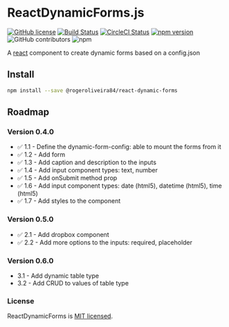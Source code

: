 # ReactDynamicForms.js

[![GitHub license](https://img.shields.io/badge/license-MIT-blue.svg)](https://github.com/rogeroliveira84/react-dynamic-forms/blob/master/LICENSE) [![Build Status](https://travis-ci.com/rogeroliveira84/react-dynamic-forms.svg?branch=master)](https://travis-ci.com/rogeroliveira84/react-dynamic-forms) [![CircleCI Status](https://circleci.com/gh/rogeroliveira84/react-dynamic-forms.svg?style=shield&circle-token=:circle-token)](https://circleci.com/gh/rogeroliveira84/react-dynamic-forms) [![npm version](https://badge.fury.io/js/%40rogeroliveira84%2Freact-dynamic-forms.svg)](https://badge.fury.io/js/%40rogeroliveira84%2Freact-dynamic-forms) ![GitHub contributors](https://img.shields.io/github/contributors/rogeroliveira84/react-dynamic-forms.svg?color=orange) ![npm](https://img.shields.io/npm/dt/@rogeroliveira84/react-dynamic-forms.svg?color=blue)

A [react](https://reactjs.org/) component to create dynamic forms based on a config.json

## Install

```bash
npm install --save @rogeroliveira84/react-dynamic-forms
```

## Roadmap

### Version 0.4.0

- :white_check_mark: 1.1 - Define the dynamic-form-config: able to mount the forms from it
- :white_check_mark: 1.2 - Add form
- :white_check_mark: 1.3 - Add caption and description to the inputs
- :white_check_mark: 1.4 - Add input component types: text, number
- :white_check_mark: 1.5 - Add onSubmit method prop
- :white_check_mark: 1.6 - Add input component types: date (html5), datetime (html5), time (html5)
- :white_check_mark: 1.7 - Add styles to the component

### Version 0.5.0

- :white_check_mark: 2.1 - Add dropbox component
- :white_check_mark: 2.2 - Add more options to the inputs: required, placeholder

### Version 0.6.0

- 3.1 - Add dynamic table type
- 3.2 - Add CRUD to values of table type

### License

ReactDynamicForms is [MIT licensed](./LICENSE).
